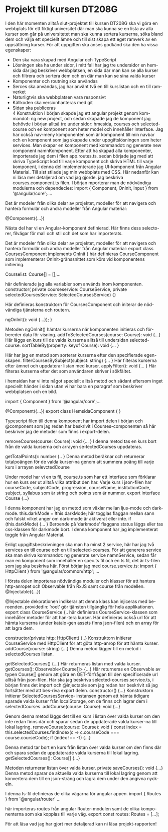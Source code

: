 # Projekt till kursen DT208G
I den här momenten alltså slut-projektet till kursen DT208G ska vi göra en webbplats för ett fiktigt universitet där man ska kunna se en lista av alla kurser som går på universitetet man ska kunna sortera kurserna, söka bland dem och välja ett speciellt ämne och till sist skapa ett eget ramverk av en uppsättning kurser. 
För att uppgiften ska anses godkänd ska den ha vissa egenskaper: 

- Den ska vara skapad med Angular och TypeScript
- Lösningen ska ha under sidor, i mitt fall har jag tre undersidor en hem-sida där jag beskriver webbplatsen, en sida där man kan se alla kurser och filtrera och sortera dem och en där man kan se sina valda kurser
- Komponenter och routning ska användas
- Serces ska användas, jag har använt två en till kurslistan och en till ram-verket
- Naturligtvis ska webbplatsen vara responsivt
- Källkoden ska versionhanteras med git
- Sidan ska publiceras  
4	Konstruktion 
I början skapde jag ett angular projekt genom kom-mandot: ng new project, och sedan skapade jag de komponent jag behövde i början alltså tre under sidor: hmesida, courses och selected-course och en komponent som heter model och innehåller Interface.  Jag har också nav-meny komponenten som är komponent till min navbar och en komponent som jag skapade under uppgiftslösningen som heter services. Man skapar en komponent med kommandot: ng generate new component namnKomponent.
Efter att ha skapad alla komponenter, importerade jag dem i filen app.routes.ts. sedan började jag med att skriva TypeScript kod till varje komponent och skriva HTML till varje komponent, i denna del implementerade jag UI-komponent från Angular Material. Till sist stilade jag min webbplats med CSS. Här nedanför kan ni läsa mer detaljerad om vad jag gjorde. 
jag beskriva courses.component.ts filen.
I början mporterar man de nödvändiga modulerna och dependecies:
import { Component, OnInit, Input } from '@angular/core';....

Det är modeler från olika delar av projektet, modeller för att navigera och hantera formulär och andra modeller från Angular material:

@Component({...})

 Nästa del har vi en Angular-komponent definierad. Här finns dess selecto-rer, filvägar för mall och stil och det som har importerats. 

Det är modeler från olika delar av projektet, modeller för att navigera och hantera formulär och andra modeller från Angular material: 
export class CoursesComponent  implements OnInit {
här definieras CourseComponent som implementerar OnInit-gränssnittet som körs vid komponentens initiering. 


  Courselist: Course[] = [];...

här definierade jag alla variabler som används inom komponenten.
  constructor(
    private courseservice: CourseService, 
     private selectedCoursesService: SelectedCoursesService) {}

Här definieras konstruktorn för CoursesComponent och initerar de nöd-vändiga tjänsterna och routern. 

   ngOnInit(): void {...}); }

Metoden ngOnInit() hämtar kurserna när komponenten initieras och för-bereder data för visning. 
  addToSelectedCourses(course: Course): void {...}
Här läggs en kurs till de valda kurserna alltså till undersidan selected-course.
  sortTableBy(property: keyof Course): void {... }
  
Här har jag en metod som sorterar kurserna efter den specifierade egen-skapen. 
  filterCoursesBySubject(subject: string) {... }
Här filteras kurserna efter ämnet och uppdaterar listan med kurser.
  applyFilter(): void {... }
Här filteras kurserna efter det som användaren skriver i sökfältet.

i hemsidan har vi inte något speciellt alltså metod och sådant eftersom inget speciellt händer i sidan utan vi har bara en paragraf som beskriver webbplatsen och en bild.

import { Component } from '@angular/core';...

@Component({...})
export class HemsidaComponent {
}

Typescript filen till denna komponent har import delen i början och @component som jag redan har beskrivit i Courses-componenten så här beskriver jag de metoder som finns i export-delen. 

  removeCourse(course: Course): void {... }
I denna metod tas en kurs bort från de valda kurserna och arrayen se-lectedCourses uppdateras.

  getTotalPoints(): number {.. }
 Denna metod beräknar och returnerar totalpoängen för de valda kurser-na genom att summera poäng till varje kurs i arrayen selevctedCourse


Under model har vi en ts fil, course.ts som har ett interface som förklarar hur en kurs ser ut alltså vilka attribut den har. Varje kurs i json-filen har  courseCode, subjectCode, progression, courseName, institutionCode, subject, syllabus som är string och points som är nummer.
export interface Course {...}

I denna komponent har jag en metod som växlar mellan ljus-mode och dark-mode.
this.darkMode = !this.darkMode;
här togglas flaggan mellan sann och falskt vilket anger om dark-mode är aktiverat eller inte.
    if (this.darkMode) {...
    }
Beroende på ’darkmode’ flaggans status läggs eller tas css-klassen för darkmode bort. I denna komponent har jag implementerat toggle från Angular Material.

Enligt uppgiftsbeskrivningen ska man ha minst 2 service, här har jag två services en till course och en till selected-courses. För att generera service ska man skriva kommandot: ng generate service namnService, sedan får man en komponent som innehåller en spec.ts fil och en ts fil, det är ts-filen som jag ska beskriva här. Först börjar jag med course.service.ts:
import { HttpClient } from '@angular/common/http'; ...

I första delen importeras nödvändiga moduler och klasser för att hantera http-anropet och Observable från RxJS samt course från modellen.
@Injectable({...})

@Injectable dekorationen indikerar att denna klass kan injiceras med be-roenden. providedIn: ’root’ gör tjänsten tillgänglig för hela applikationen.
export class CourseService {..
här definieras CourseService-klassen som innehåller metoder för att han-tera kurser. Här definieras också url för att hämta kurserna (under katalo-gen assets finns json-filen) och en array för att lagra dem.

  constructor(private http: HttpClient) {..}
Konstruktorn initierar CourseService med HttpClient för att göta http-anrop för att hämta kurser.
  addCourse(course: string) {...}
Denna metod lägger till en metod i selectedCourses listan.

  getSelectedCourses() {...}
Här returneras listan med valda kurser.
  getCourses(): Observable<Course[]> {...}
Här returneras en Observable av typen Course[] genom att göra en GET-förfrågan till den specificerade url alltså från json-filen.
Här ska jag beskriva selected-courses.service.ts, i början finns det import och @injectable som jag redan har beskrivit så jag fortsätter med att bes-riva export delen. 
  constructor() {...}
Konstruktorn initierar SelectedCoursesService- instansen genom att hämta tidigare sparade valda kurser från localStorage, om de finns och lagrar dem i selectedCourses.
  addCourse(course: Course): void {...}

Genom denna metod läggs det till en kurs i listan över valda kurser om den inte redan finns där och sparar sedan de uppdaterade valda kurser-na till lokal lagring.
  removeCourse(course: Course): void {
    const index = this.selectedCourses.findIndex(c => c.courseCode === course.courseCode);
    if (index !== -1) {...}

Denna metod tar bort en kurs från listan över valda kurser om den finns där och spara sedan de uppdaterade valda kurserna till lokal lagring. 
  getSelectedCourses(): Course[] {...}

Metoden returnerar listan över valda kurser.
  private saveCourses(): void {...}
Denna metod sparar de aktuella valda kurserna till lokal lagring genom att konvertera dem till en json-sträng och lagra dem under den angivna nyck-eln.

I denna ts-fil definieras de olika vägarna för angular appen. 
import { Routes } from '@angular/router' ...

här importeras routes från angular Router-modulen samt de olika kompo-nenterna som ska kopplas till varje väg.
export const routes: Routes = [...];

För att läsa vad jag har gjort mer detaljerad kan ni läsa projekt-rapporten!

